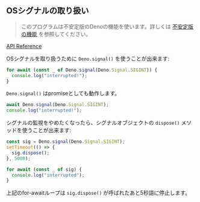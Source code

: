 <!-- ## Handle OS Signals -->
## OSシグナルの取り扱い

<!--
> This program makes use of an unstable Deno feature. Learn more about
> [unstable features](../runtime/stability.md).
-->
> このプログラムは不安定版のDenoの機能を使います。詳しくは [不安定版の機能](../runtime/stability.md) を参照してください。

[API Reference](https://doc.deno.land/https/raw.githubusercontent.com/denoland/deno/master/cli/dts/lib.deno.unstable.d.ts#Deno.signal)

<!-- You can use `Deno.signal()` function for handling OS signals: -->
OSシグナルを取り扱うために `Deno.signal()` を使うことが出来ます:

```ts
for await (const _ of Deno.signal(Deno.Signal.SIGINT)) {
  console.log("interrupted!");
}
```

<!-- `Deno.signal()` also works as a promise. -->
`Deno.signal()` はpromiseとしても動作します。

```ts
await Deno.signal(Deno.Signal.SIGINT);
console.log("interrupted!");
```

<!--
If you want to stop watching the signal, you can use `dispose()` method of the
signal object:
-->
シグナルの監視をやめたくなったら、シグナルオブジェクトの `dispose()` メソッドを使うことが出来ます:

```ts
const sig = Deno.signal(Deno.Signal.SIGINT);
setTimeout(() => {
  sig.dispose();
}, 5000);

for await (const _ of sig) {
  console.log("interrupted");
}
```

<!-- The above for-await loop exits after 5 seconds when `sig.dispose()` is called. -->
上記のfor-awaitループは `sig.dispose()` が呼ばれたあと5秒語に停止します。

